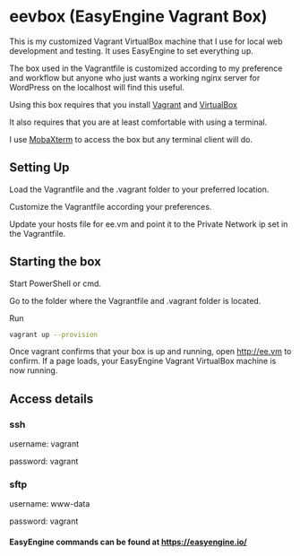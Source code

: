 # eevbox (EasyEngine Vagrant Box)

This is my customized Vagrant VirtualBox machine that I use for local web development and testing. It uses EasyEngine to set everything up.

The box used in the Vagrantfile is customized according to my preference and workflow but anyone who just wants a working nginx server for WordPress on the localhost will find this useful.

Using this box requires that you install [Vagrant](https://www.vagrantup.com/) and [VirtualBox](http://virtualbox.org/)

It also requires that you are at least comfortable with using a terminal.

I use [MobaXterm](https://mobaxterm.mobatek.net/) to access the box but any terminal client will do.

## Setting Up

Load the Vagrantfile and the .vagrant folder to your preferred location.

Customize the Vagrantfile according your preferences.

Update your hosts file for ee.vm and point it to the Private Network ip set in the Vagrantfile.

## Starting the box

Start PowerShell or cmd.

Go to the folder where the Vagrantfile and .vagrant folder is located.

Run 

```Bash
vagrant up --provision
```

Once vagrant confirms that your box is up and running, open http://ee.vm to confirm. If a page loads, your EasyEngine Vagrant VirtualBox machine is now running.

## Access details

### ssh

username: vagrant

password: vagrant

### sftp

username: www-data

password: vagrant

#### EasyEngine commands can be found at https://easyengine.io/